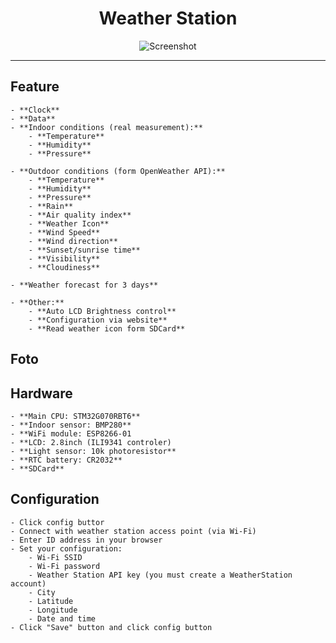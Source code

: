 <h1 align="center">Weather Station</h1>

<p align="center">
  <a >
    <img src="github.com/PUrban96/Weather-Station/blob/master/Weather_Icon/10d%402x.png?raw=true"
         alt="Screenshot">
  </a>
</p>

***

## Feature 
	- **Clock**
	- **Data**
	- **Indoor conditions (real measurement):**
		- **Temperature**
		- **Humidity**
		- **Pressure**
		
	- **Outdoor conditions (form OpenWeather API):**
		- **Temperature**
		- **Humidity**
		- **Pressure**
		- **Rain**
		- **Air quality index**
		- **Weather Icon**
		- **Wind Speed**
		- **Wind direction**
		- **Sunset/sunrise time**
		- **Visibility**
		- **Cloudiness**
	
	- **Weather forecast for 3 days**
	
	- **Other:**
		- **Auto LCD Brightness control**
		- **Configuration via website**
		- **Read weather icon form SDCard**

## Foto
	
## Hardware 
	- **Main CPU: STM32G070RBT6**
	- **Indoor sensor: BMP280**
	- **WiFi module: ESP8266-01
	- **LCD: 2.8inch (ILI9341 controler)
	- **Light sensor: 10k photoresistor**
	- **RTC battery: CR2032**
	- **SDCard**

## Configuration
	- Click config buttor
	- Connect with weather station access point (via Wi-Fi)
	- Enter ID address in your browser
	- Set your configuration:
		- Wi-Fi SSID
		- Wi-Fi password
		- Weather Station API key (you must create a WeatherStation account)
		- City
		- Latitude
		- Longitude
		- Date and time
	- Click "Save" button and click config button
		



